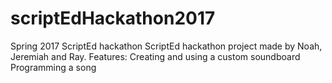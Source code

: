 # scriptEdHackathon2017
Spring 2017 ScriptEd hackathon
ScriptEd hackathon project made by Noah, Jeremiah and Ray.
Features:
Creating and using a custom soundboard
Programming a song
